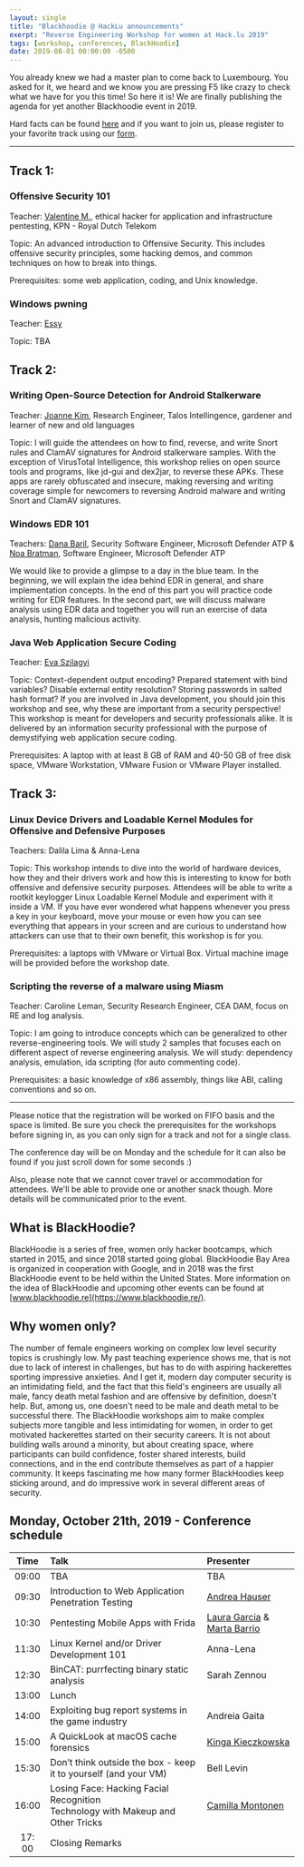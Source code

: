 ```yaml
---
layout: single
title: "Blackhoodie @ HackLu announcements"
exerpt: "Reverse Engineering Workshop for women at Hack.lu 2019"
tags: [workshop, conferences, BlackHoodie]
date: 2019-08-01 00:00:00 -0500
---
```


You already knew we had a master plan to come back to Luxembourg. You asked for it, we heard and we know you are pressing F5 like crazy to check what we have for you this time! So here it is! We are finally publishing the agenda for yet another Blackhoodie event in 2019. 

Hard facts can be found [here](../Blackhoodie_HackLu_19/) and if you want to join us, please register to your favorite track using our [form](https://docs.google.com/forms/d/e/1FAIpQLSeFHlEqBwPj238QXAJ081jyRu6THwr4zlXlRukarRbKLzJn3w/viewform).

---
## **Track 1:**

### Offensive Security 101

Teacher: [Valentine M.](https://twitter.com/vm00z), ethical hacker for application and infrastructure pentesting, KPN - Royal Dutch Telekom

Topic: An advanced introduction to Offensive Security. This includes offensive security principles, some hacking demos, and common techniques on how to break into things. 

Prerequisites: some web application, coding, and Unix knowledge.

### Windows pwning

Teacher: [Essy](https://twitter.com/casheeew)

Topic: TBA

## **Track 2:**

### Writing Open-Source Detection for Android Stalkerware 

Teacher: [Joanne Kim](https://twitter.com/j0j0beanzzz), Research Engineer, Talos Intellingence, gardener and learner of new and old languages

Topic: I will guide the attendees on how to find, reverse, and write Snort rules and ClamAV signatures for Android stalkerware samples. With the exception of VirusTotal Intelligence, this workshop relies on open source tools and programs, like jd-gui and dex2jar, to reverse these APKs. These apps are rarely obfuscated and insecure, making reversing and writing coverage simple for newcomers to reversing Android malware and writing Snort and ClamAV signatures.

### Windows EDR 101

Teachers: [Dana Baril](https://twitter.com/dana_baril), Security Software Engineer, Microsoft Defender ATP & [Noa Bratman](https://www.linkedin.com/in/noa-bratman-9b758195), Software Engineer, Microsoft Defender ATP

We would like to provide a glimpse to a day in the blue team. In the beginning, we will explain the idea behind EDR in general, and share implementation concepts. In the end of this part you will practice code writing for EDR features. In the second part, we will discuss malware analysis using EDR data and together you will run an exercise of data analysis, hunting malicious activity.

### Java Web Application Secure Coding 

Teacher: [Eva Szilagyi](https://twitter.com/EvaSzilagyiSec)

Topic: Context-dependent output encoding? Prepared statement with bind variables? Disable external entity resolution? Storing passwords in salted hash format? If you are involved in Java development, you should join this workshop and see, why these are important from a security perspective! This workshop is meant for developers and security professionals alike. It is delivered by an information security professional with the purpose of demystifying web application secure coding.

Prerequisites: A laptop with at least 8 GB of RAM and 40-50 GB of free disk space, VMware Workstation, VMware Fusion or VMware Player installed.

## **Track 3:**

### Linux Device Drivers and Loadable Kernel Modules for Offensive and Defensive Purposes

Teachers: Dalila Lima & Anna-Lena

Topic: This workshop intends to dive into the world of hardware devices, how they and their drivers work and how this is interesting to know for both offensive and defensive security purposes.
Attendees will be able to write a rootkit keylogger Linux Loadable Kernel Module and experiment with it inside a VM. If you have ever wondered what happens whenever you press a key in your keyboard, move your mouse or even how you can see everything that appears in your screen and are curious to understand how attackers can use that to their own benefit, this workshop is for you.

Prerequisites: a laptops with VMware or Virtual Box. Virtual machine image will be provided before the workshop date.

### Scripting the reverse of a malware using Miasm

Teacher: Caroline Leman, Security Research Engineer, CEA DAM, focus on RE and log analysis.

Topic: I am going to introduce concepts which can be generalized to other reverse-engineering tools. We will study 2 samples that focuses each on different aspect of reverse engineering analysis. We will study: dependency analysis, emulation, ida scripting (for auto commenting code).

Prerequisites: a basic knowledge of x86 assembly, things like ABI, calling conventions and so on.

---

Please notice that the registration will be worked on FIFO basis and the space is limited. Be sure you check the prerequisites for the workshops before signing in, as you can only sign for a track and not for a single class. 

The conference day will be on Monday and the schedule for it can also be found if you just scroll down for some seconds :)

Also, please note that we cannot cover travel or accommodation for attendees. We'll be able to provide one or another snack though. More details will be communicated prior to the event.

## **What is BlackHoodie?**

BlackHoodie is a series of free, women only hacker bootcamps, which started in 2015, and since 2018 started going global. BlackHoodie Bay Area is organized in cooperation with Google, and in 2018 was the first BlackHoodie event to be held within the United States. More information on the idea of BlackHoodie and upcoming other events can be found at [www.blackhoodie.re](https://www.blackhoodie.re/).

## **Why women only?**

The number of female engineers working on complex low level security topics is crushingly low. My past teaching experience shows me, that is not due to lack of interest in challenges, but has to do with aspiring hackerettes sporting impressive anxieties. And I get it, modern day computer security is an intimidating field, and the fact that this field's engineers are usually all male, fancy death metal fashion and are offensive by definition, doesn't help. But, among us, one doesn't need to be male and death metal to be successful there. The BlackHoodie workshops aim to make complex subjects more tangible and less intimidating for women, in order to get motivated hackerettes started on their security careers. It is not about building walls around a minority, but about creating space, where participants can build confidence, foster shared interests, build connections, and in the end contribute themselves as part of a happier community. It keeps fascinating me how many former BlackHoodies keep sticking around, and do impressive work in several different areas of security.

## Monday, October 21th, 2019 - Conference schedule



| Time  | Talk                                                         | Presenter                                            |
| :---: | :----------------------------------------------------------- | :--------------------------------------------------- |
| 09:00 | TBA                                  | TBA                                         |
| 09:30 | Introduction to Web Application Penetration Testing          | [Andrea Hauser](https://twitter.com/aha_181)         |
| 10:30 | Pentesting Mobile Apps with Frida                            | [Laura Garcia](https://www.linkedin.com/in/laura-garcia-cybersec) & [Marta Barrio](https://www.linkedin.com/in/martabarriomarcos) |
| 11:30 | Linux Kernel and/or Driver Development 101                   | Anna-Lena                                            |
| 12:30 | BinCAT: purrfecting binary static analysis                   | Sarah Zennou                                        |
| 13:00 | Lunch                                                        |                                                      |
| 14:00 | Exploiting bug report systems in the game industry           | Andreia Gaita                                      |
| 15:00 | A QuickLook at macOS cache forensics                         | [Kinga Kieczkowska](https://twitter.com/kieczkowska) |
| 15:30 | Don’t think outside the box - keep it to yourself (and your VM) | Bell Levin                                           |
| 16:00 | Losing Face: Hacking Facial Recognition<br />Technology with Makeup and Other Tricks | [Camilla Montonen](https://twitter.com/spimescape)   |
| 17: 00 | Closing Remarks |  |
